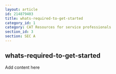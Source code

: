 ```yaml
---
layout: article
id: 214879403
title: whats-required-to-get-started
category_id: 1
category: CAT Resources for service professionals
section_id: 3
section: SEC A
---
```


## whats-required-to-get-started

Add content here

